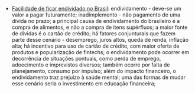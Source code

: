 * [Facilidade de ficar endividado no Brasil](https://guiadoestudante.abril.com.br/atualidades/por-que-e-tao-facil-ficar-endividado-no-brasil/): endividamento - deve-se um valor a pagar futuramente; inadimplemento - não pagamento de uma dívida no prazo; a principal causa de endividamento do brasileiro é a compra de alimentos, e não a compra de itens supérfluos; a maior fonte de dívidas é o cartão de crédito; há fatores conjunturais que fazem parte desse cenário - desemprego, juros altos, queda de renda, inflação alta; há incentivo para uso de cartão de crédito, com maior oferta de produtos e popularização de fintechs; o endividamento pode ocorrer em decorrência de situações pontuais, como perda de emprego, adoecimento e imprevistos diversos; também ocorre por falta de planejamento, consumo por impulso; além do impacto financeiro, o endividamento traz prejuízo à saúde mental; uma das formas de mudar esse cenário seria o investimento em educação financeira;